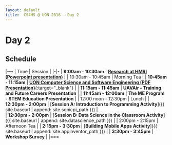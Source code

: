 ```yaml
---
layout: default
title:  CS4HS @ UON 2016 - Day 2
---
```


# Day 2

## Schedule

|---
| Time | Session |
|-|-
| **9:00am - 10:30am** | [**Research at HMRI (Powerpoint presentation)**](hmri_presentation.pptx) |
| 10:30am - 10:45am | Morning Tea |
| **10:45am - 11:15am** | [**UON Computer Science and Software Engineering (PDF Presentation)**](uoncsse_presentation.pdf){:target="_blank"} | 
| **11:15am - 11:45am** | **UAVAir - Training and Future Careers Presentation** | 
| **11:45am - 12:00am** | **The ME Program - STEM Education Presentation** | 
| 12:00 noon - 12:30pm | Lunch |
| **12:30pm - 2:00pm** | [**Session A: Introduction to Programming Activity**]({{ site.baseurl | append: site.sonicpi_path }}) |  
| **12:30pm - 2:00pm** | [**Session B: Data Science in the Classroom Activity**]({{ site.baseurl | append: site.datascience_path }})  | 
| 2:00pm - 2:15pm | Afternoon Tea | 
| **2:15pm - 3:30pm** | [**Building Mobile Apps Activity**]({{ site.baseurl | append: site.appinventor_path }}) | 
| **3:30pm - 3:45pm** | **Workshop Survey** |
|===
